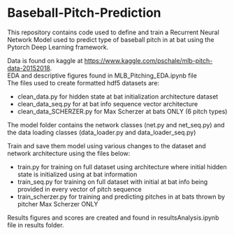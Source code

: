 # Baseball-Pitch-Prediction
This repository contains code used to define and train a Recurrent Neural Network Model used to predict type of baseball pitch in at bat
using the Pytorch Deep Learning framework.  

Data is found on kaggle at https://www.kaggle.com/pschale/mlb-pitch-data-20152018.  
EDA and descriptive figures found in MLB_Pitching_EDA.ipynb file  
The files used to create formatted hdf5 datasets are:  
* clean_data.py for hidden state at bat initialization architecture dataset
* clean_data_seq.py for at bat info sequence vector architecture
* clean_data_SCHERZER.py for Max Scherzer at bats ONLY (6 pitch types)  

The model folder contains the network classes (net.py and net_seq.py) and the data loading classes (data_loader.py and data_loader_seq.py)  

Train and save them model using various changes to the dataset and network architecture using the files below:
* train.py for training on full dataset using architecture where initial hidden state is initialized using at bat information
* train_seq.py for training on full dataset with initial at bat info being provided in every vector of pitch sequence
* train_scherzer.py for training and predicting pitches in at bats thrown by pitcher Max Scherzer ONLY  

Results figures and scores are created and found in resultsAnalysis.ipynb file in results folder.
